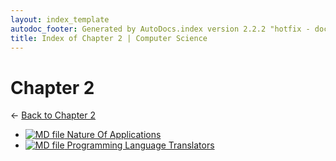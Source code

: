 ```yaml
---
layout: index_template
autodoc_footer: Generated by AutoDocs.index version 2.2.2 "hotfix - documents *actually* actually work now" ⓒ Starwort, 2020
title: Index of Chapter 2 | Computer Science
---
```


# **Chapter 2**

← [Back to Chapter 2](..)

- [![MD file](https://img.icons8.com/windows/512/03dac6/regular-document.png) Nature Of Applications](Paper_1/section_2/chapter_2/nature_of_applications.html)
- [![MD file](https://img.icons8.com/windows/512/03dac6/regular-document.png) Programming Language Translators](Paper_1/section_2/chapter_2/programming_language_translators.html)
